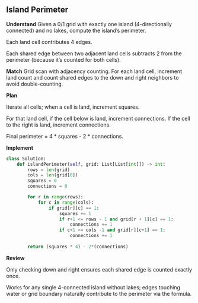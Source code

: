 ## Island Perimeter
**Understand**
Given a 0/1 grid with exactly one island (4-directionally connected) and no lakes, compute the island’s perimeter.

Each land cell contributes 4 edges.

Each shared edge between two adjacent land cells subtracts 2 from the perimeter (because it’s counted for both cells).

**Match**
Grid scan with adjacency counting. For each land cell, increment land count and count shared edges to the down and right neighbors to avoid double-counting.

**Plan**

Iterate all cells; when a cell is land, increment squares.

For that land cell, if the cell below is land, increment connections. If the cell to the right is land, increment connections.

Final perimeter = 4 * squares - 2 * connections.


**Implement**
```py
class Solution:
    def islandPerimeter(self, grid: List[List[int]]) -> int:
        rows = len(grid)
        cols = len(grid[0])
        squares = 0
        connections = 0

        for r in range(rows):
            for c in range(cols):
                if grid[r][c] == 1:
                    squares += 1
                    if r+1 <= rows - 1 and grid[r + 1][c] == 1:
                        connections += 1
                    if c+1 <= cols -1 and grid[r][c+1] == 1:
                        connections += 1
                    
        return (squares * 4) - 2*(connections)
```

**Review**

Only checking down and right ensures each shared edge is counted exactly once.

Works for any single 4-connected island without lakes; edges touching water or grid boundary naturally contribute to the perimeter via the formula.
